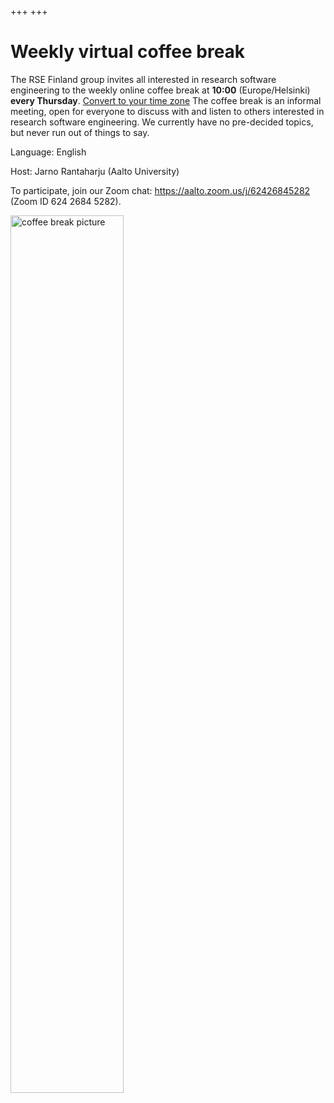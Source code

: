 +++
+++

# Weekly virtual coffee break


The RSE Finland group invites all interested in research software engineering
to the weekly online coffee break at **10:00** (Europe/Helsinki) **every Thursday**. [Convert to your time zone](https://arewemeetingyet.com/Helsinki/2021-09-02/10:00/w)
The coffee break is an informal meeting, open for everyone to discuss with and listen to
others interested in research software engineering.  We currently have
no pre-decided topics, but never run out of things to say.

Language: English

Host: Jarno Rantaharju (Aalto University)

To participate, join our
Zoom chat: <https://aalto.zoom.us/j/62426845282> (Zoom ID 624 2684 5282).

<img src="/communities/coffeebreakpicture.jpg" style="width: 60%;" alt="coffee break picture"/>
